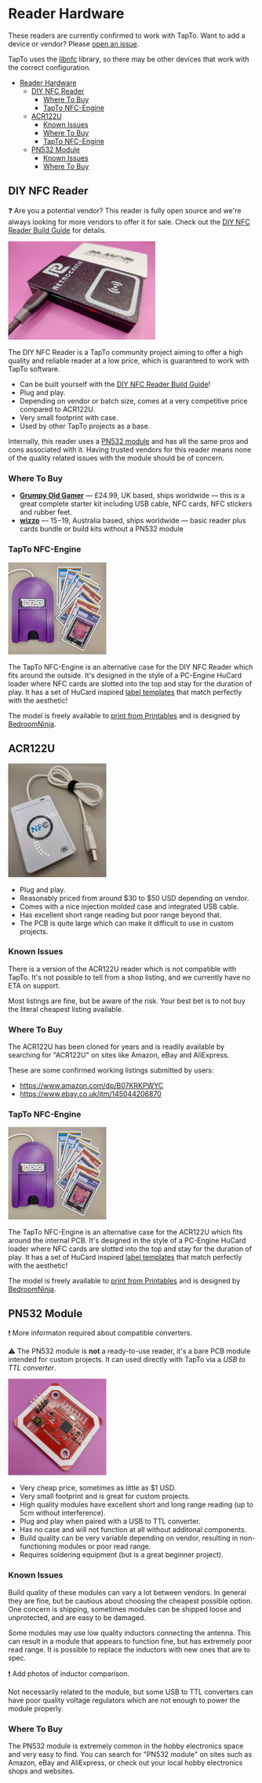 # Reader Hardware

These readers are currently confirmed to work with TapTo. Want to add a device or vendor? Please [open an issue](https://github.com/wizzomafizzo/tapto/issues/new).

TapTo uses the [libnfc](https://nfc-tools.github.io/projects/libnfc/) library, so there may be other devices that work with the correct configuration.

- [Reader Hardware](#reader-hardware)
  - [DIY NFC Reader](#diy-nfc-reader)
    - [Where To Buy](#where-to-buy)
    - [TapTo NFC-Engine](#tapto-nfc-engine)
  - [ACR122U](#acr122u)
    - [Known Issues](#known-issues)
    - [Where To Buy](#where-to-buy-1)
    - [TapTo NFC-Engine](#tapto-nfc-engine-1)
  - [PN532 Module](#pn532-module)
    - [Known Issues](#known-issues-1)
    - [Where To Buy](#where-to-buy-2)

## DIY NFC Reader

:question: Are you a potential vendor? This reader is fully open source and we're always looking for more vendors to offer it for sale. Check out the [DIY NFC Reader Build Guide](diyreader.md) for details.

<img src="../assets/images/readers/diyreader.jpg" width=300 />

The DIY NFC Reader is a TapTo community project aiming to offer a high quality and reliable reader at a low price, which is guaranteed to work with TapTo software.

- Can be built yourself with the [DIY NFC Reader Build Guide](diyreader.md)!
- Plug and play.
- Depending on vendor or batch size, comes at a very competitive price compared to ACR122U.
- Very small footprint with case.
- Used by other TapTo projects as a base.

Internally, this reader uses a [PN532 module](#pn532-module) and has all the same pros and cons associated with it. Having trusted vendors for this reader means none of the quality related issues with the module should be of concern.

### Where To Buy

- **[Grumpy Old Gamer](https://www.ebay.co.uk/usr/grumpyoldgamer)** &mdash; £24.99, UK based, ships worldwide &mdash; this is a great complete starter kit including USB cable, NFC cards, NFC stickers and rubber feet.
- **[wizzo](https://wizzo.dev/shop)** &mdash; $15-$19, Australia based, ships worldwide &mdash; basic reader plus cards bundle or build kits without a PN532 module

### TapTo NFC-Engine

<img src="../assets/images/readers/nfc-engine2.jpg" width=200 />

The TapTo NFC-Engine is an alternative case for the DIY NFC Reader which fits around the outside. It's designed in the style of a PC-Engine HuCard loader where NFC cards are slotted into the top and stay for the duration of play. It has a set of HuCard inspired [label templates](labels.md) that match perfectly with the aesthetic!

The model is freely available to [print from Printables](https://www.printables.com/model/737533-tapto-nfc-engine) and is designed by [BedroomNinja](https://www.printables.com/@bedroom_ninj_1665215).

## ACR122U

<img src="../assets/images/readers/acr122u.jpg" width=200 />

- Plug and play.
- Reasonably priced from around $30 to $50 USD depending on vendor.
- Comes with a nice injection molded case and integrated USB cable.
- Has excellent short range reading but poor range beyond that.
- The PCB is quite large which can make it difficult to use in custom projects.

### Known Issues

There is a version of the ACR122U reader which is not compatible with TapTo. It's not possible to tell from a shop listing, and we currently have no ETA on support.

Most listings are fine, but be aware of the risk. Your best bet is to not buy the literal cheapest listing available.

### Where To Buy

The ACR122U has been cloned for years and is readily available by searching for "ACR122U" on sites like Amazon, eBay and AliExpress.

These are some confirmed working listings submitted by users:

- https://www.amazon.com/dp/B07KRKPWYC
- https://www.ebay.co.uk/itm/145044206870

### TapTo NFC-Engine

<img src="../assets/images/readers/nfc-engine2.jpg" width=200 />

The TapTo NFC-Engine is an alternative case for the ACR122U which fits around the internal PCB. It's designed in the style of a PC-Engine HuCard loader where NFC cards are slotted into the top and stay for the duration of play. It has a set of HuCard inspired [label templates](labels.md) that match perfectly with the aesthetic!

The model is freely available to [print from Printables](https://www.printables.com/model/737533-tapto-nfc-engine) and is designed by [BedroomNinja](https://www.printables.com/@bedroom_ninj_1665215).

## PN532 Module

:exclamation: More informaton required about compatible converters.

:warning: The PN532 module is **not** a ready-to-use reader, it's a bare PCB module intended for custom projects. It can used directly with TapTo via a *USB to TTL converter*.

<img src="../assets/images/readers/pn532.jpg" width=200 />

- Very cheap price, sometimes as little as $1 USD.
- Very small footprint and is great for custom projects.
- High quality modules have excellent short and long range reading (up to 5cm without interference).
- Plug and play when paired with a USB to TTL converter.
- Has no case and will not function at all without additonal components.
- Build quality can be very variable depending on vendor, resulting in non-functioning modules or poor read range.
- Requires soldering equipment (but is a great beginner project).

### Known Issues

Build quality of these modules can vary a lot between vendors. In general they are fine, but be cautious about choosing the cheapest possible option. One concern is shipping, sometimes modules can be shipped loose and unprotected, and are easy to be damaged.

Some modules may use low quality inductors connecting the antenna. This can result in a module that appears to function fine, but has extremely poor read range. It is possible to replace the inductors with new ones that are to spec.

:exclamation: Add photos of inductor comparison.

Not necessarily related to the module, but some USB to TTL converters can have poor quality voltage regulators which are not enough to power the module properly.

### Where To Buy

The PN532 module is extremely common in the hobby electronics space and very easy to find. You can search for "PN532 module" on sites such as Amazon, eBay and AliExpress, or check out your local hobby electronics shops and websites.
